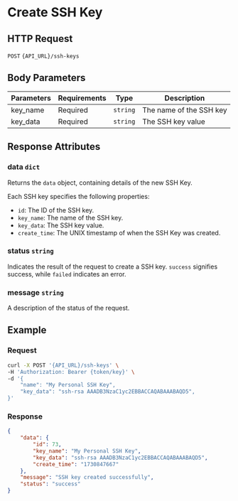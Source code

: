 # Create SSH Key

## HTTP Request

`POST` `{API_URL}/ssh-keys`

## Body Parameters

| Parameters | Requirements | Type     | Description             |
|------------|--------------|----------|-------------------------|
| key_name   | Required     | `string` | The name of the SSH key |
| key_data   | Required     | `string` | The SSH key value       |

## Response Attributes

### data `dict`

Returns the `data` object, containing details of the new SSH Key.

Each SSH key specifies the following properties:
- `id`: The ID of the SSH key.
- `key_name`: The name of the SSH key.
- `key_data`: The SSH key value.
- `create_time`: The UNIX timestamp of when the SSH Key was created.

### status `string`

Indicates the result of the request to create a SSH key. `success` signifies success, while `failed` indicates an error.

### message `string`

A description of the status of the request.

## Example

### Request

```bash
curl -X POST '{API_URL}/ssh-keys' \
-H 'Authorization: Bearer {token/key}' \
-d '{
    "name": "My Personal SSH Key",
    "key_data": "ssh-rsa AAADB3NzaC1yc2EBBACCAQABAAABAQD5",
}'
```

### Response

```json
{
    "data": {
        "id": 73,
        "key_name": "My Personal SSH Key",
        "key_data": "ssh-rsa AAADB3NzaC1yc2EBBACCAQABAAABAQD5",
        "create_time": "1730847667"
    },
    "message": "SSH key created successfully",
    "status": "success"
}
```